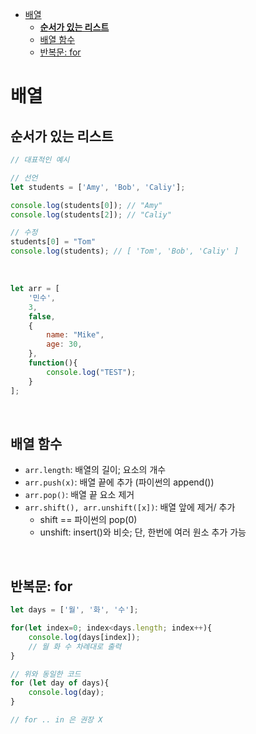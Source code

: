 <!-- TOC -->

- [배열](#배열)
  - [**순서가 있는 리스트**](#순서가-있는-리스트)
  - [배열 함수](#배열-함수)
  - [반복문: for](#반복문-for)

<!-- /TOC -->
# 배열 
## **순서가 있는 리스트**

```js 
// 대표적인 예시 

// 선언 
let students = ['Amy', 'Bob', 'Caliy'];

console.log(students[0]); // "Amy"
console.log(students[2]); // "Caliy"

// 수정 
students[0] = "Tom"
console.log(students); // [ 'Tom', 'Bob', 'Caliy' ]
```

<br>

```js
let arr = [
    '민수',
    3,
    false,
    {
        name: "Mike",
        age: 30,
    },
    function(){
        console.log("TEST");
    }
];
```

<br>

## 배열 함수 
- `arr.length`: 배열의 길이; 요소의 개수 
- `arr.push(x)`: 배열 끝에 추가 (파이썬의 append())
- `arr.pop()`: 배열 끝 요소 제거 
- `arr.shift(), arr.unshift([x])`: 배열 앞에 제거/ 추가 
  - shift == 파이썬의 pop(0)
  - unshift: insert()와 비슷; 단, 한번에 여러 원소 추가 가능 

<br>

## 반복문: for
```js
let days = ['월', '화', '수'];

for(let index=0; index<days.length; index++){
    console.log(days[index]); 
    // 월 화 수 차례대로 출력 
}

// 위와 동일한 코드 
for (let day of days){
    console.log(day);
}

// for .. in 은 권장 X 
```
